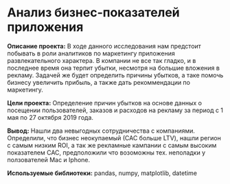 # Анализ бизнес-показателей приложения

**Описание проекта:** В ходе данного исследования нам предстоит побывать в роли аналитиков по маркетингу приложения развлекательного характера.
В компании не все так гладко, и в последнее время она терпит убытки, несмотря на большие вложения в рекламу.
Задачей же будет определить причины убытков, а таке помочь бизнесу увеличить прибыль, а также дать рекоммендации по маркетингу.

**Цели проекта:** Определение причин убытков на основе данных о посещении пользователей, заказов и расходов на рекламу за период с 1 мая по 27 октября 2019 года.

**Вывод:** Нашли два невыгодных сотрудничества с компаниями. Определили, что бизнес неокупаемый (САС больше LTV), нашли регион с самым низким ROI, а так же рекламные кампании с самым высоким показателем САС, предположили что возоможны тех. неполадки у ползователей Mac и Iphone.

**Используемые библиотеки:** pandas, numpy, matplotlib, datetime
